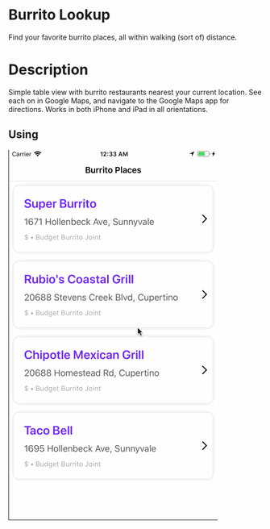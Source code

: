 # Burrito Lookup
Find your favorite burrito places, all within walking (sort of) distance.

# Description

Simple table view with burrito restaurants nearest your current location. See each on in Google Maps, and navigate to the Google
Maps app for directions. Works in both iPhone and iPad in all orientations. 

## Using

![Alt Text](https://github.com/EduardLev/BurritoLookup/raw/master/BurritoLookup.gif)
